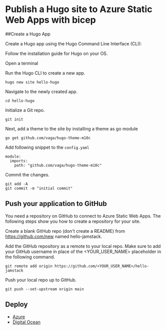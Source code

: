 # Publish a Hugo site to Azure Static Web Apps with bicep

##Create a Hugo App

Create a Hugo app using the Hugo Command Line Interface (CLI):

Follow the installation guide for Hugo on your OS.

Open a terminal

Run the Hugo CLI to create a new app.

    hugo new site hello-hugo
Navigate to the newly created app.


    cd hello-hugo
Initialize a Git repo.


    git init
Next, add a theme to the site by installing a theme as go module

    go get github.com/vaga/hugo-theme-m10c

Add following snippet to the `config.yaml`

    module:
      imports:
        path: "github.com/vaga/hugo-theme-m10c"
Commit the changes.

    git add -A
    git commit -m "initial commit"

## Push your application to GitHub
You need a repository on GitHub to connect to Azure Static Web Apps. The following steps show you how to create a repository for your site.

Create a blank GitHub repo (don't create a README) from https://github.com/new named hello-jamstack.

Add the GitHub repository as a remote to your local repo. Make sure to add your GitHub username in place of the <YOUR_USER_NAME> placeholder in the following command.

    git remote add origin https://github.com/<YOUR_USER_NAME>/hello-jamstack

Push your local repo up to GitHub.

    git push --set-upstream origin main

## Deploy

* [Azure](docs/azure.md)
* [Digital Ocean](docs/do.md)